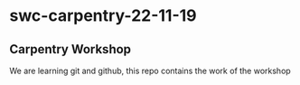 # swc-carpentry-22-11-19
## Carpentry Workshop
We are learning git and github, this repo contains the work of the workshop
